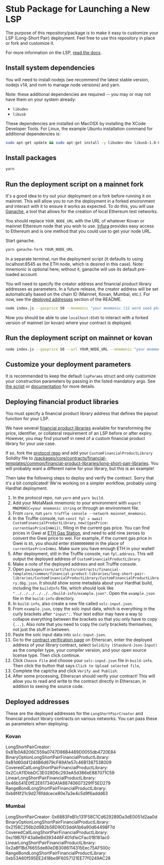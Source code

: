 # Stub Package for Launching a New LSP

The purpose of this repository/package is to make it easy to customize your LSP (Long-Short Pair) deployment. Feel free to use this repository in place or fork and customize it.

For more information on the LSP, [read the docs](https://umaproject.org/lsp.html).

## Install system dependencies

You will need to install nodejs (we recommend the latest stable version, nodejs v14, and nvm to manage node versions) and yarn.

Note: these additional dependencies are required -- you may or may not have them on your system already:

- `libudev`
- `libusb`

These dependencies are installed on MacOSX by installing the XCode Developer Tools. For Linux, the example Ubuntu installation command for additional dependencies is:

```bash
sudo apt-get update && sudo apt-get install -y libudev-dev libusb-1.0-0-dev
```

## Install packages

```bash
yarn
```

## Run the deployment script on a mainnet fork

It's a good idea to try out your deployment on a fork before running it on mainnet. This will allow you to run the deployment in a forked environment and interact with it to ensure it works as expected. To do this, you will use [Ganache](https://www.trufflesuite.com/ganache), a tool that allows for the creation of local Ethereum test networks.

You should replace `YOUR_NODE_URL` with the URL of whatever Kovan or mainnet Ethereum node that you wish to use. [Infura](https://infura.io/product/ethereum) provides easy access to Ethereum and is one method that you could use to get your node URL.

Start ganache.

```bash
yarn ganache-fork YOUR_NODE_URL
```

In a separate terminal, run the deployment script (it defaults to using localhost:8545 as the ETH node, which is
desired in this case). Note: mnemonic is optional here; without it, ganache will use its default pre-loaded account.

You will need to specify the creator address and financial product library addresses as parameters. In a future release, the creator address will be set automatically based on the chain ID (Mainnet, Kovan, Mumbai, etc.). For now, see the [deployed addresses](#deployed-address-reference) section of the README.

```bash
node index.js --gasprice 50 --mnemonic "your mnemonic (12 word seed phrase)" --lspCreatorAddress 0x81b0A8206C559a0747D86B4489D0055db4720E84 --gasprice 50 --expirationTimestamp 1643678287 --collateralPerPair 1000000000000000000 --priceIdentifier USDETH --collateralToken 0xd0a1e359811322d97991e03f863a0c30c2cf029c --syntheticName "ETH 9000 USD Call [December 2021]" --syntheticSymbol ETHc9000-1221 --financialProductLibrary 0x2CcA11DbbDC3E028D6c293eA5d386eE887071C59
```

Now you should be able to use `localhost:8545` to interact with a forked version of mainnet (or kovan) where your
contract is deployed.

## Run the deployment script on mainnet or kovan

```bash
node index.js --gasprice 50 --url YOUR_NODE_URL --mnemonic "your mnemonic (12 word seed phrase)" --lspCreatorAddress 0x81b0A8206C559a0747D86B4489D0055db4720E84 --gasprice 50 --expirationTimestamp 1643678287 --collateralPerPair 1000000000000000000 --priceIdentifier USDETH --collateralToken 0xd0a1e359811322d97991e03f863a0c30c2cf029c --syntheticName "ETH 9000 USD Call [December 2021]" --syntheticSymbol ETHc9000-1221 --financialProductLibrary 0x2CcA11DbbDC3E028D6c293eA5d386eE887071C59
```

## Customize your deployment parameters

It is recommended to keep the default `lspParams` struct and only customize your construction parameters by passing in the listed mandatory args. See [the script](./index.js) or [documentation](https://docs.umaproject.org/synthetic-tokens/long-short-pair#lsp-construction-parameters) for more details.

## Deploying financial product libraries

You must specify a financial product library address that defines the payout function for your LSP.

We have several [financial product libraries](https://github.com/UMAprotocol/protocol/tree/master/packages/core/contracts/financial-templates/common/financial-product-libraries/long-short-pair-libraries) available for transforming the price, identifier, or collateral requirement of an LSP before or after expiry. However, you may find yourself in need of a custom financial product library for your use case.

If so, fork the [protocol repo](https://github.com/UMAprotocol/protocol) and add your `CustomFinancialProductLibrary` Solidity file to [/packages/core/contracts/financial-templates/common/financial-product-libraries/long-short-pair-libraries](https://github.com/UMAprotocol/protocol/tree/master/packages/core/contracts/financial-templates/common/financial-product-libraries/long-short-pair-libraries). You will probably want a different name for your library, but this is an example!

Then take the following steps to deploy and verify the contract. Sorry that it's a bit complicated! We're working on a simpler workflow, probably using Hardhat deployment.

1. In the protocol repo, run `yarn` and `yarn build`.
2. Add your MetaMask mnemonic to your environment with `export MNEMONIC=your mnemonic string` or through an environment file.
3. From `core`, run `yarn truffle console --network mainnet_mnemonic`.
4. In the Truffle console, run `const fpl = await CustomFinancialProductLibrary.new({gasPrice: currentGasPriceInWei})`, filling in the current gas price. You can find prices in Gwei at [ETH Gas Station](https://www.ethgasstation.info/), and need to add nine zeroes to convert the Gwei price to wei. For example, if the current gas price in Gwei is `85`, you should enter `85000000000` in the place of `currentGasPriceInWei`. Make sure you have enough ETH in your wallet!
5. After deployment, still in the Truffle console, run `fpl.address`. This will output the deployed address of `CustomFinancialProductLibrary`.
6. Make a note of the deployed address and exit Truffle console.
7. Open `packages/core/artifacts/contracts/financial-templates/common/financial-product-libraries/long-short-pair-libraries/CustomFinancialProductLibrary/CustomFinancialProductLibrary.dbg.json`. It should show some metadata about your Hardhat build, including the `buildInfo` file, which should look like `"../../../../../../build-info/example.json"`. Open the `example.json` file in the `build-info` directory.
8. In `build-info`, also create a new file called `solc-input.json`.
9. From `example.json`, copy the solc input data, which is everything in the curly brackets after `"input":`. Your text editor may have a way to collapse everything between the brackets so that you only have to copy `{...}`. Also note that you need to copy the curly brackets themselves, not just the stuff in between.
10. Paste the solc input data into `solc-input.json`.
11. Go to the [contract verification page](https://etherscan.io/verifyContract) on Etherscan, enter the deployed address of your library contract, select `Solidity (Standard-Json-Input)` as the compiler type, your compiler version, and your open source license type. Then click continue.
12. Click `Choose File` and choose your `solc-input.json` file in `build-info`. Then click the button that says `Click to Upload selected file`,
13. Complete the captcha and click `Verify and Publish`.
14. After some processing, Etherscan should verify your contract! This will allow you to read and write to the contract directly in Etherscan, in addition to seeing the source code.

## Deployed addresses

These are the deployed addresses for the `LongShortPairCreator` and financial product library contracts on various networks. You can pass these as parameters when deploying.

### Kovan
LongShortPairCreator: 0x81b0A8206C559a0747D86B4489D0055db4720E84
BinaryOptionLongShortPairFinancialProductLibrary: 0xB1d60d41246B6d679cF89A1e57c46B1387538009
CoveredCallLongShortPairFinancialProductLibrary: 0x2CcA11DbbDC3E028D6c293eA5d386eE887071C59
LinearLongShortPairFinancialProductLibrary: 0x46b541E0fE2E817340A1A88740607329fF5ED279
RangeBondLongShortPairFinancialProductLibrary: 0xb8f4f21c9d276fddcece80e7a3e4c5d9f6addd63

### Mumbai
LongShortPairCreator: 0x6883FeB1c131F58C1Cd629289Da3dE0051d2aa0d
BinaryOptionLongShortPairFinancialProductLibrary: 0x2158C256b2d9B2b58D90D3ddA1b6a90d64498F7d
CoveredCallLongShortPairFinancialProductLibrary: 0xc19B7EF43a6eBd393446F401d1eCFac01B181ac0
LinearLongShortPairFinancialProductLibrary: 0x2aBf1Bd76655de80eDB3086114315Eec75AF500c
RangeBondLongShortPairFinancialProductLibrary: 0xb53A60f595EE2418be9F6057121EE77f0249AC28
